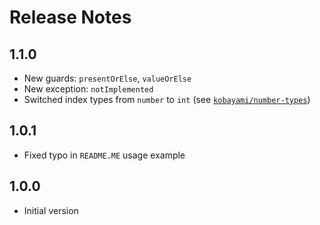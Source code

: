 # Release Notes

## 1.1.0

- New guards: `presentOrElse`, `valueOrElse`
- New exception: `notImplemented`
- Switched index types from `number` to `int` (see [`kobayami/number-types`](https://kobayami.github.io/number-types/docs/modules.html))

## 1.0.1

- Fixed typo in `README.ME` usage example

## 1.0.0

- Initial version
